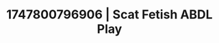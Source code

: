---
categories:
- Bukkake
- Gangbang fantasy
- Lactation play
- Feather touch
- Real amateur
image: /assets/images/1747800796906.jpg
layout: post
seo:
  description: Featured content with artistic ABDL Play, Scat Fetish. HD images available.
  keywords: ABDL Play, Scat Fetish
  og_image: /assets/images/1747800796906.jpg
  schema_type: VisualArtwork
tags:
- ABDL Play
- Scat Fetish
- '#1747800796906'
title: 1747800796906 | Scat Fetish ABDL Play
---